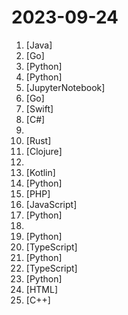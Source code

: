 # 2023-09-24

1. [](https://github.comundefined "《Hello 算法》：动画图解、一键运行的数据结构与算法教程，支持 Java, C++, Python, Go, JS, TS, C#, Swift, Rust, Dart, Zig 等语言。") [Java]
2. [](https://github.comundefined "OpenTofu lets you declaratively manage your cloud infrastructure.") [Go]
3. [](https://github.comundefined "The Python micro framework for building web applications.") [Python]
4. [](https://github.comundefined "Clone a voice in 5 seconds to generate arbitrary speech in real-time") [Python]
5. [](https://github.comundefined "") [JupyterNotebook]
6. [](https://github.comundefined "Gitness is an Open Source developer platform with Source Control management, Continuous Integration and Continuous Delivery.") [Go]
7. [](https://github.comundefined "") [Swift]
8. [](https://github.comundefined "PowerShell for every system!") [C#]
9. [](https://github.comundefined "The paper list of the 86-page paper The Rise and Potential of Large Language Model Based Agents: A Survey by Zhiheng Xi et al.") 
10. [](https://github.comundefined "A new tool for unlimited 30-day trial of JetBrains series software, supporting the latest version.") [Rust]
11. [](https://github.comundefined "The simplest, fastest way to get business intelligence and analytics to everyone in your company 😋") [Clojure]
12. [](https://github.comundefined "互联网首份程序员考公指南，由3位已经进入体制内的前大厂程序员联合献上。") 
13. [](https://github.comundefined "自动跳过APP开屏广告") [Kotlin]
14. [](https://github.comundefined "The best and simplest free open source website change detection, restock monitor and notification service. Restock Monitor, change detection. Designed for simplicity - Simply monitor which websites had a text change for free. Free Open source web page change detection, Website defacement monitoring, Price change and Price Drop notification") [Python]
15. [](https://github.comundefined "Archives of the criminal side of the internet") [PHP]
16. [](https://github.comundefined "The React Framework") [JavaScript]
17. [](https://github.comundefined "Optional static typing for Python") [Python]
18. [](https://github.comundefined "Xwin-LM: Powerful, Stable, and Reproducible LLM Alignment") 
19. [](https://github.comundefined "InternLM has open-sourced a 7 and 20 billion parameter base models and chat models tailored for practical scenarios and the training system.") [Python]
20. [](https://github.comundefined "Self-hosted photo and video backup solution directly from your mobile phone.") [TypeScript]
21. [](https://github.comundefined "Specify what you want it to build, the AI asks for clarification, and then builds it.") [Python]
22. [](https://github.comundefined "Atomicals CLI and Javascript Library") [TypeScript]
23. [](https://github.comundefined "kani (カニ) is a highly hackable microframework for chat-based language models with tool usage/function calling.") [Python]
24. [](https://github.comundefined "Rinha de Backend - Edição 2023 Q3") [HTML]
25. [](https://github.comundefined "LMDeploy is a toolkit for compressing, deploying, and serving LLMs.") [C++]
